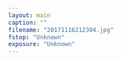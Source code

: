```yaml
---
layout: main
caption: ""
filename: "20171116212304.jpg"
fstop: "Unknown"
exposure: "Unknown"
---
```


